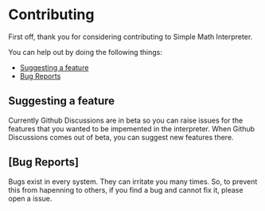 # Contributing

First off, thank you for considering contributing to Simple Math Interpreter.

You can help out by doing the following things:

* [Suggesting a feature](#suggesting-a-feature)
* [Bug Reports](#bug-reports)


## Suggesting a feature
[suggesting-a-feature]: #suggesting-a-feature

Currently Github Discussions are in beta so you can raise issues for the features that you wanted to be impemented in the interpreter.
When Github Discussions comes out of beta, you can suggest new features there.

## [Bug Reports]
[bug-reports]: #bug-reports

Bugs exist in every system. They can irritate you many times. So, to prevent this from hapenning to others, if you find a bug and cannot fix it, please open a issue.